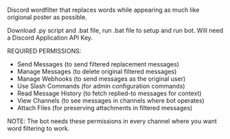 Discord wordfilter that replaces words while appearing as much like origional poster as possible.

Download .py script and .bat file, run .bat file to setup and run bot. Will need a Discord Application API Key.

REQUIRED PERMISSIONS:
- Send Messages (to send filtered replacement messages)
- Manage Messages (to delete original filtered messages)
- Manage Webhooks (to send messages as the original user)
- Use Slash Commands (for admin configuration commands)
- Read Message History (to fetch replied-to messages for context)
- View Channels (to see messages in channels where bot operates)
- Attach Files (for preserving attachments in filtered messages)

NOTE: The bot needs these permissions in every channel where you want word filtering to work.
